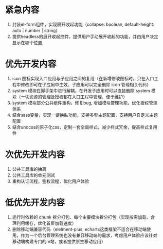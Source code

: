 # 紧急内容
1. 封装el-form组件，实现展开收起功能（collapse: boolean, default-height: auto | number | string）
2. 提供headless的展开收起控件，提供用户手动展开收起的功能，并由用户决定显示在哪个位置

# 优先开发内容
1. icon 图标实现入口应用与子应用之间的复用（在新增修改图标时，只在入口工程中修改即可在子应用中生效，子应用可以完全删除 icon 管理相关代码）
2. system 模块在脚手架中进行解耦，在开发子应用时可以直接删除 system 模块（一切资源的管理及授权都在入口工程中管理，便于维护）
3. system 模块部分公共组件重构，修复bug, 增加模块管理功能，优化授权管理体系
4. 结合sass变量，实现一键换肤功能，支持多套主题配置，支持用户自定义主题配置
4. 结合unocss的原子化css，定制一套全局样式，减少样式冗余，提高样式复用性

# 次优先开发内容
1. 公共工具库的抽离
2. 公共工具库的单元测试
3. 重构认证流程，鉴权流程，优化用户体验

# 低优先开发内容
1. 运行时依赖的 chunk 拆分打包、每个主要模块拆分打包（实现按需加载，合理利用缓存，优化首屏加载速度）
2. 删除移动端兼容代码（elelment-plus, echarts这类框架不适合在移动端使用，作为一个后台管理系统也没有兼容移动端的需求，考虑用户体验应该针对移动端构建专门的m站，或者提供原生移动应用）

